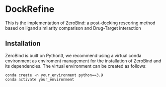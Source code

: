# DockRefine
This is the implementation of ZeroBind: a post-docking rescoring method based on ligand similarity comparison and Drug-Target interaction
## Installation
ZeroBind is built on Python3, we recommend using a virtual conda environment as enviroment management for the installation of ZeroBind and its dependencies. The virtual environment can be created as follows:
```
conda create -n your_environment python==3.9
conda activate your_environment
```
